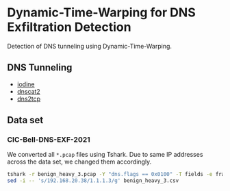 # Dynamic-Time-Warping for DNS Exfiltration Detection

Detection of DNS tunneling using Dynamic-Time-Warping.

## DNS Tunneling

- [iodine](dns/iodine/README.md)
- [dnscat2](dns/dnscat2/README.md)
- [dns2tcp](dns/dns2tcp/README.md)

## Data set

### CIC-Bell-DNS-EXF-2021

We converted all `*.pcap` files using Tshark. Due to same IP addresses across the data set, we changed them accordingly.

```sh
tshark -r benign_heavy_3.pcap -Y "dns.flags == 0x0100" -T fields -e frame.time -e ip.src -e frame.len
sed -i -- 's/192.168.20.38/1.1.1.3/g' benign_heavy_3.csv
```